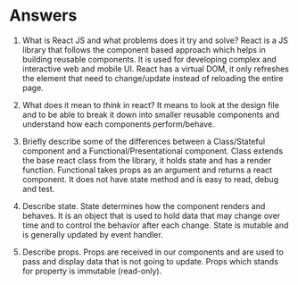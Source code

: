 # Answers

1.  What is React JS and what problems does it try and solve?
    React is a JS library that follows the component based approach which helps in building reusable components. It is used for developing complex and interactive web and mobile UI. React has a virtual DOM, it only refreshes the element that need to change/update instead of reloading the entire page. 

1.  What does it mean to _think_ in react?
    It means to look at the design file and to be able to break it down into smaller reusable components and understand how each components perform/behave. 

1.  Briefly describe some of the differences between a Class/Stateful component and a Functional/Presentational component.
    Class extends the base react class from the library, it holds state and has a render function. 
    Functional takes props as an argument and returns a react component. It does not have state method and is easy to read, debug and test. 

1.  Describe state.
    State determines how the component renders and behaves. It is an object that is used to hold data that may change over time and to control the behavior after each change. State is mutable and is generally updated by event handler. 

1.  Describe props.
    Props are received in our components and are used to pass and display data that is not going to update. Props which stands for property is immutable (read-only). 